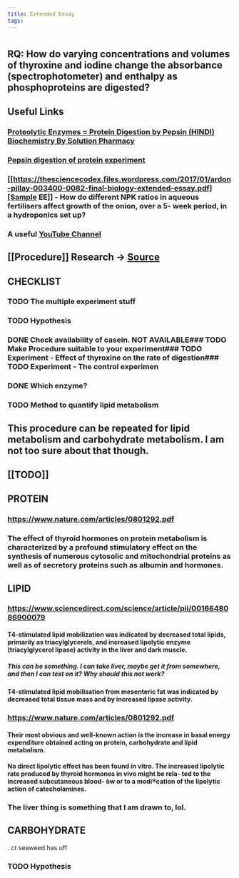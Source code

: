 ```yaml
---
title: Extended Essay
tags:
---
```

#
## **RQ: How do varying concentrations and volumes of thyroxine and iodine change the absorbance (spectrophotometer) and enthalpy as phosphoproteins are digested?**
## Useful Links
### [Proteolytic Enzymes = Protein Digestion by Pepsin (HINDI) Biochemistry By Solution Pharmacy](https://www.youtube.com/watch?v=_BPEuLcR4_I)
### [Pepsin digestion of protein experiment](https://www.youtube.com/watch?v=OgMBQVt0mz4)
### [[https://thesciencecodex.files.wordpress.com/2017/01/ardon-pillay-003400-0082-final-biology-extended-essay.pdf][Sample EE]] - How do different NPK ratios in aqueous fertilisers affect growth of the onion, over a 5- week period, in a hydroponics set up?
### A useful [YouTube Channel](https://www.youtube.com/channel/UC0rth6B4ThMRJZZXNSveckw)
## [[Procedure]] Research -> [Source](https://user.eng.umd.edu/~nsw/ench485/lab3.htm)
## CHECKLIST
### TODO The multiple experiment stuff
### TODO Hypothesis
### DONE Check availability of casein. **NOT AVAILABLE**### TODO Make Procedure suitable to your experiment### TODO Experiment - Effect of thyroxine on the rate of digestion### TODO Experiment - The control experimen
### DONE Which enzyme?
### TODO Method to quantify lipid metabolism
## This procedure can be repeated for lipid metabolism and carbohydrate metabolism. I am not too sure about that though.
## [[TODO]]
## **PROTEIN**
### https://www.nature.com/articles/0801292.pdf
### The effect of thyroid hormones on protein metabolism is characterized by a profound stimulatory effect on the synthesis of numerous cytosolic and mitochondrial proteins as well as of secretory proteins such as albumin and hormones.
## **LIPID**
### https://www.sciencedirect.com/science/article/pii/0016648086900079
#### T4-stimulated lipid mobilization was indicated by decreased total lipids, primarily as triacylglycerols, and increased lipolytic enzyme (triacylglycerol lipase) activity in the liver and dark muscle.
##### This can be something. I can take liver, maybe get it from somewhere, and then I can test on it? Why should this not work?
#### T4-stimulated lipid mobilisation from mesenteric fat was indicated by decreased total tissue mass and by increased lipase activity.
### https://www.nature.com/articles/0801292.pdf
#### Their most obvious and well-known action is the increase in basal energy expenditure obtained acting on protein, carbohydrate and lipid metabolism.
#### No direct lipolytic effect has been found in vitro. The increased lipolytic rate produced by thyroid hormones in vivo might be rela- ted to the increased subcutaneous blood- ̄ow or to a modi®cation of the lipolytic action of catecholamines.
### The liver thing is something that I am drawn to, lol.
## **CARBOHYDRATE**
.
ct seaweed has
uff
### TODO Hypothesis